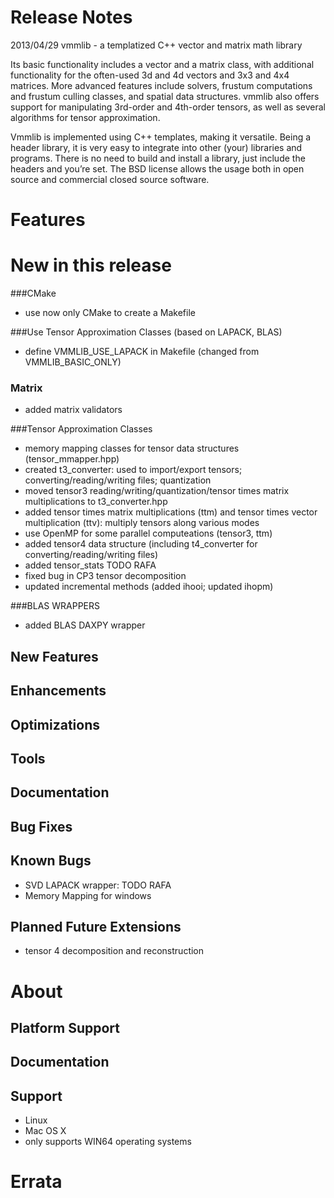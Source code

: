 # Release Notes
2013/04/29
vmmlib - a templatized C++ vector and matrix math library

Its basic functionality includes a vector and a matrix class, with additional functionality for the often-used 3d and 4d vectors and 3x3 and 4x4 matrices.
More advanced features include solvers, frustum computations and frustum culling classes, and spatial data structures. vmmlib also offers support for manipulating 3rd-order and 4th-order tensors, as well as several algorithms for tensor approximation.

Vmmlib is implemented using C++ templates, making it versatile. Being a header library, it is very easy to integrate into other (your) libraries and programs. There is no need to build and install a library, just include the headers and you’re set.
The BSD license allows the usage both in open source and commercial closed source software.

# Features

# New in this release


###CMake
* use now only CMake to create a Makefile

###Use Tensor Approximation Classes (based on LAPACK, BLAS)
* define VMMLIB_USE_LAPACK in Makefile (changed from VMMLIB_BASIC_ONLY)

### Matrix
* added matrix validators

###Tensor Approximation Classes
* memory mapping classes for tensor data structures (tensor_mmapper.hpp) 
* created t3_converter: used to import/export tensors; converting/reading/writing files; quantization
* moved tensor3 reading/writing/quantization/tensor times matrix multiplications to t3_converter.hpp
* added tensor times matrix multiplications (ttm) and tensor times vector multiplication (ttv): multiply tensors along various modes
* use OpenMP for some parallel computeations (tensor3, ttm)
* added tensor4 data structure (including t4_converter for converting/reading/writing files)
* added tensor_stats TODO RAFA
* fixed bug in CP3 tensor decomposition 
* updated incremental methods (added ihooi; updated ihopm)

###BLAS WRAPPERS
* added BLAS DAXPY wrapper



## New Features

## Enhancements

## Optimizations

## Tools

## Documentation

## Bug Fixes

## Known Bugs

* SVD LAPACK wrapper: TODO RAFA
* Memory Mapping for windows

## Planned Future Extensions

* tensor 4 decomposition and reconstruction

# About

## Platform Support

## Documentation

## Support

* Linux
* Mac OS X
* only supports WIN64 operating systems

# Errata

